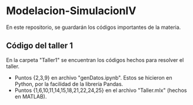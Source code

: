 # Modelacion-SimulacionIV
En este repositorio, se guardarán los códigos importantes de la materia.
## Código del taller 1
En la carpeta "Taller1" se encuentran los códigos hechos para resolver el taller.
- Puntos {2,3,9} en archivo "genDatos.ipynb". Estos se hicieron en Python, por la facilidad de la librería Pandas.
- Puntos {1,6,10,11,14,15,18,21,22,24,25} en el archivo "Taller.mlx" (hechos en MATLAB).
